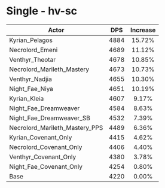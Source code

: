 # Single - hv-sc
| Actor | DPS | Increase |
|---|:---:|:---:|
|Kyrian_Pelagos|4884|15.72%|
|Necrolord_Emeni|4689|11.12%|
|Venthyr_Theotar|4678|10.85%|
|Necrolord_Marileth_Mastery|4673|10.73%|
|Venthyr_Nadjia|4655|10.30%|
|Night_Fae_Niya|4651|10.19%|
|Kyrian_Kleia|4607|9.17%|
|Night_Fae_Dreamweaver|4584|8.63%|
|Night_Fae_Dreamweaver_SB|4532|7.39%|
|Necrolord_Marileth_Mastery_PPS|4489|6.36%|
|Kyrian_Covenant_Only|4415|4.62%|
|Necrolord_Covenant_Only|4406|4.40%|
|Venthyr_Covenant_Only|4380|3.78%|
|Night_Fae_Covenant_Only|4254|0.80%|
|Base|4220|0.00%|
